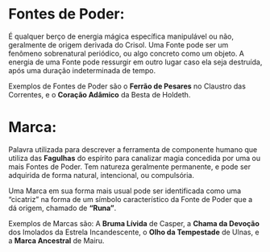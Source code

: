 # Fontes de Poder:

É qualquer berço de energia mágica específica manipulável ou não, geralmente de origem derivada do Crisol. Uma Fonte pode ser um fenômeno sobrenatural periódico, ou algo concreto como um objeto. A energia de uma Fonte pode ressurgir em outro lugar caso ela seja destruída, após uma duração indeterminada de tempo.

Exemplos de Fontes de Poder são o **Ferrão de Pesares** no Claustro das Correntes, e o **Coração Adâmico** da Besta de Holdeth.

# Marca:

Palavra utilizada para descrever a ferramenta de componente humano que utiliza das **Fagulhas** do espírito para canalizar magia concedida por uma ou mais Fontes de Poder. Tem natureza geralmente permanente, e pode ser adquirida de forma natural, intencional, ou compulsória.

Uma Marca em sua forma mais usual pode ser identificada como uma “cicatriz” na forma de um símbolo característico da Fonte de Poder que a dá origem, chamado de **“Runa”**.

Exemplos de Marcas são: A **Bruma Lívida** de Casper, a **Chama da Devoção** dos Imolados da Estrela Incandescente, o **Olho da Tempestade** de Ulnas, e a **Marca Ancestral** de Mairu.